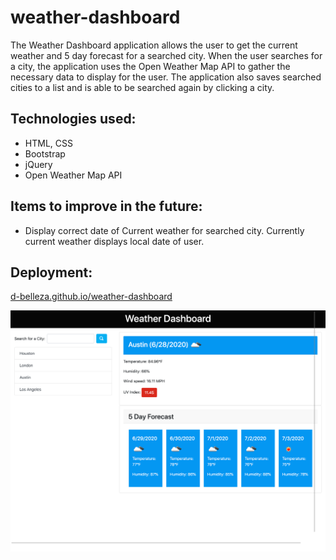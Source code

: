 # weather-dashboard

The Weather Dashboard application allows the user to get the current weather and 5 day forecast for a searched city. When the user searches for a city, the application uses the Open Weather Map API to gather the necessary data to display for the user. The application also saves searched cities to a list and is able to be searched again by clicking a city.


## Technologies used:
* HTML, CSS
* Bootstrap
* jQuery
* Open Weather Map API


## Items to improve in the future:
* Display correct date of Current weather for searched city. Currently current weather displays local date of user.  

## Deployment:
[d-belleza.github.io/weather-dashboard](https://d-belleza.github.io/weather-dashbord)

![Screenshot of Weather Dashboard](./assets/images/weathersc.png)